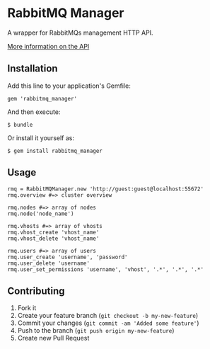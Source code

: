 # RabbitMQ Manager

A wrapper for RabbitMQs management HTTP API. 

[More information on the API](http://hg.rabbitmq.com/rabbitmq-management/raw-file/rabbitmq_v2_7_1/priv/www/api/index.html)

## Installation

Add this line to your application's Gemfile:

    gem 'rabbitmq_manager'

And then execute:

    $ bundle

Or install it yourself as:

    $ gem install rabbitmq_manager

## Usage

    rmq = RabbitMQManager.new 'http://guest:guest@localhost:55672' 
    rmq.overview #=> cluster overview

    rmq.nodes #=> array of nodes
    rmq.node('node_name')

    rmq.vhosts #=> array of vhosts
    rmq.vhost_create 'vhost_name'
    rmq.vhost_delete 'vhost_name'

    rmq.users #=> array of users
    rmq.user_create 'username', 'password'
    rmq.user_delete 'username'
    rmq.user_set_permissions 'username', 'vhost', '.*', '.*', '.*'

## Contributing

1. Fork it
2. Create your feature branch (`git checkout -b my-new-feature`)
3. Commit your changes (`git commit -am 'Added some feature'`)
4. Push to the branch (`git push origin my-new-feature`)
5. Create new Pull Request

